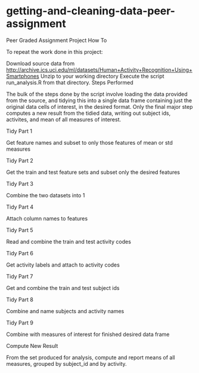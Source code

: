 # getting-and-cleaning-data-peer-assignment
Peer Graded Assignment Project
How To

To repeat the work done in this project:

Download source data from http://archive.ics.uci.edu/ml/datasets/Human+Activity+Recognition+Using+Smartphones
Unzip to your working directory
Execute the script run_analysis.R from that directory.
Steps Performed

The bulk of the steps done by the script involve loading the data provided from the source, and tidying this into a single data frame containing just the original data cells of interest, in the desired format. Only the final major step computes a new result from the tidied data, writing out subject ids, activites, and mean of all measures of interest.

Tidy Part 1

Get feature names and subset to only those features of mean or std measures

Tidy Part 2

Get the train and test feature sets and subset only the desired features

Tidy Part 3

Combine the two datasets into 1

Tidy Part 4

Attach column names to features

Tidy Part 5

Read and combine the train and test activity codes

Tidy Part 6

Get activity labels and attach to activity codes

Tidy Part 7

Get and combine the train and test subject ids

Tidy Part 8

Combine and name subjects and activity names

Tidy Part 9

Combine with measures of interest for finished desired data frame

Compute New Result

From the set produced for analysis, compute and report means of all measures, grouped by subject_id and by activity.
